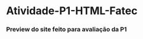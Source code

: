 # Atividade-P1-HTML-Fatec 

### Preview do site feito para avaliação da P1

<img scr="‪C:\Users\User\Pictures\site_ML.jpg">
